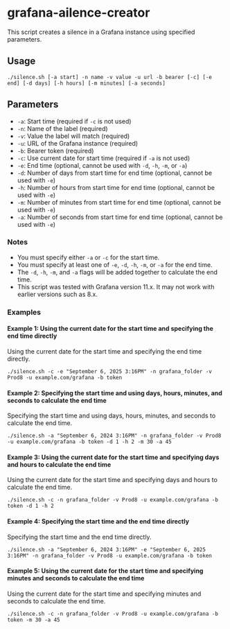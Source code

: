 # grafana-ailence-creator

This script creates a silence in a Grafana instance using specified parameters.

## Usage

```shell
./silence.sh [-a start] -n name -v value -u url -b bearer [-c] [-e end] [-d days] [-h hours] [-m minutes] [-a seconds]
```

## Parameters

- `-a`: Start time (required if `-c` is not used)
- `-n`: Name of the label (required)
- `-v`: Value the label will match (required)
- `-u`: URL of the Grafana instance (required) 
- `-b`: Bearer token (required)
- `-c`: Use current date for start time (required if `-a` is not used)
- `-e`: End time (optional, cannot be used with `-d`, `-h`, `-m`, or `-a`)
- `-d`: Number of days from start time for end time (optional, cannot be used with `-e`)
- `-h`: Number of hours from start time for end time (optional, cannot be used with `-e`)
- `-m`: Number of minutes from start time for end time (optional, cannot be used with `-e`)
- `-a`: Number of seconds from start time for end time (optional, cannot be used with `-e`)

### Notes

- You must specify either `-a` or `-c` for the start time.
- You must specify at least one of `-e`, `-d`, `-h`, `-m`, or `-a` for the end time.
- The `-d`, `-h`, `-m`, and `-a` flags will be added together to calculate the end time.
- This script was tested with Grafana version 11.x. It may not work with earlier versions such as 8.x.

### Examples

#### Example 1: Using the current date for the start time and specifying the end time directly

Using the current date for the start time and specifying the end time directly.

```shell
./silence.sh -c -e "September 6, 2025 3:16PM" -n grafana_folder -v Prod8 -u example.com/grafana -b token
```

#### Example 2: Specifying the start time and using days, hours, minutes, and seconds to calculate the end time

Specifying the start time and using days, hours, minutes, and seconds to calculate the end time.

```shell
./silence.sh -a "September 6, 2024 3:16PM" -n grafana_folder -v Prod8 -u example.com/grafana -b token -d 1 -h 2 -m 30 -a 45
```

#### Example 3: Using the current date for the start time and specifying days and hours to calculate the end time

Using the current date for the start time and specifying days and hours to calculate the end time.

```shell
./silence.sh -c -n grafana_folder -v Prod8 -u example.com/grafana -b token -d 1 -h 2
```

#### Example 4: Specifying the start time and the end time directly

Specifying the start time and the end time directly.

```shell
./silence.sh -a "September 6, 2024 3:16PM" -e "September 6, 2025 3:16PM" -n grafana_folder -v Prod8 -u example.com/grafana -b token
```

#### Example 5: Using the current date for the start time and specifying minutes and seconds to calculate the end time

Using the current date for the start time and specifying minutes and seconds to calculate the end time.

```shell
./silence.sh -c -n grafana_folder -v Prod8 -u example.com/grafana -b token -m 30 -a 45
```




